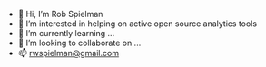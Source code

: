 - 👋 Hi, I’m Rob Spielman
- 👀 I’m interested in helping on active open source analytics tools
- 🌱 I’m currently learning ...
- 💞️ I’m looking to collaborate on ...
- 📫 rwspielman@gmail.com

<!---
rwspielman/rwspielman is a ✨ special ✨ repository because its `README.md` (this file) appears on your GitHub profile.
You can click the Preview link to take a look at your changes.
--->
